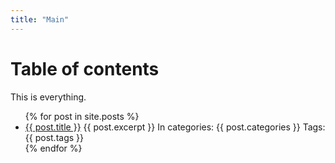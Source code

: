 ```yaml
---
title: "Main"
---
```


# Table of contents

This is everything.

<ul>
  {% for post in site.posts %}
    <li>
      <a href="{{ post.url }}">{{ post.title }}</a>
      {{ post.excerpt }}
      In categories: {{ post.categories }}
      Tags: {{ post.tags }}
    </li>
  {% endfor %}
</ul>